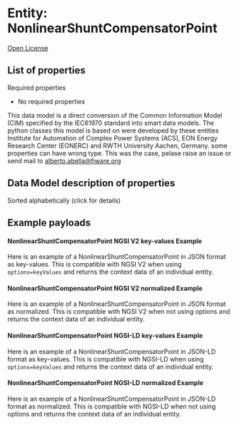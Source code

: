 Entity: NonlinearShuntCompensatorPoint  
======================================  
[Open License](https://github.com/smart-data-models//dataModel.EnergyCIM/blob/master/NonlinearShuntCompensatorPoint/LICENSE.md)  

## List of properties  

Required properties  
- No required properties    
This data model is a direct conversion of the Common Information Model (CIM) specified by the IEC61970 standard into smart data models. The python classes this model is based on were developed by these entities Institute for Automation of Complex Power Systems (ACS), EON Energy Research Center (EONERC) and RWTH University Aachen, Germany. some properties can have wrong type. This was the case, pelase raise an issue or send mail to alberto.abella@fiware.org  
## Data Model description of properties  
Sorted alphabetically (click for details)  
## Example payloads    
#### NonlinearShuntCompensatorPoint NGSI V2 key-values Example    
Here is an example of a NonlinearShuntCompensatorPoint in JSON format as key-values. This is compatible with NGSI V2 when  using `options=keyValues` and returns the context data of an individual entity.  
#### NonlinearShuntCompensatorPoint NGSI V2 normalized Example    
Here is an example of a NonlinearShuntCompensatorPoint in JSON format as normalized. This is compatible with NGSI V2 when not using options and returns the context data of an individual entity.  
#### NonlinearShuntCompensatorPoint NGSI-LD key-values Example    
Here is an example of a NonlinearShuntCompensatorPoint in JSON-LD format as key-values. This is compatible with NGSI-LD when  using `options=keyValues` and returns the context data of an individual entity.  
#### NonlinearShuntCompensatorPoint NGSI-LD normalized Example    
Here is an example of a NonlinearShuntCompensatorPoint in JSON-LD format as normalized. This is compatible with NGSI-LD when not using options and returns the context data of an individual entity.  
